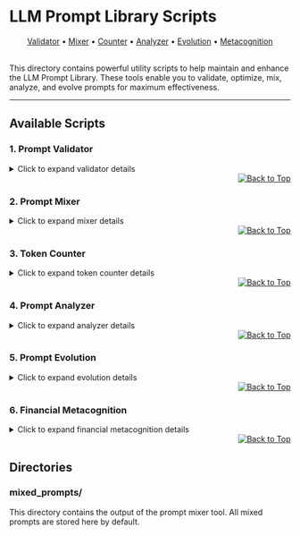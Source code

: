# LLM Prompt Library Scripts



<div align="center">
  <a href="#prompt-validator">Validator</a> •
  <a href="#prompt-mixer">Mixer</a> •
  <a href="#token-counter">Counter</a> •
  <a href="#prompt-analyzer">Analyzer</a> •
  <a href="#prompt-evolution">Evolution</a> •
  <a href="#financial-metacognition">Metacognition</a>
</div>

<br>

This directory contains powerful utility scripts to help maintain and enhance the LLM Prompt Library. These tools enable you to validate, optimize, mix, analyze, and evolve prompts for maximum effectiveness.

---

## Available Scripts


### 1. Prompt Validator

<details>
<summary>Click to expand validator details</summary>

This script validates the format and contents of prompt files to ensure they meet the repository's standards.

#### Features

- ✅ Title format validation
- ✅ Markdown code block verification
- ✅ Configuration option checks
- ✅ Instruction clarity analysis
- ✅ Content length verification

#### Usage

```bash
# Basic usage (checks all prompts in the prompts/ directory)
python scripts/validate_prompts.py

# Validate prompts in a specific directory
python scripts/validate_prompts.py --dir prompts/programming

# Get detailed output about each file
python scripts/validate_prompts.py -v

# Use strict validation mode (more rigorous checks)
python scripts/validate_prompts.py -s
```

The validator operates in two modes:
- **Standard Mode**: Focuses on critical issues while providing warnings for minor issues
- **Strict Mode** (`-s` flag): Applies more rigorous criteria for production-ready prompts

If issues are found, the script provides a detailed report and exits with a non-zero status code, making it suitable for CI/CD pipelines.

</details>

<div align="right">
  <a href="#llm-prompt-library-scripts">
    <img src="https://img.shields.io/badge/⬆️-Back_to_Top-orange" alt="Back to Top">
  </a>
</div>

### 2. Prompt Mixer

<details>
<summary>Click to expand mixer details</summary>

This script allows you to create new prompts by mixing and matching elements from existing prompts in the library.

#### Features

- 🔄 Component extraction from source prompts
- 🔄 Selective component mixing
- 🔄 Coherent prompt assembly
- 🔄 Source attribution tracking
- 🔄 Default element addition

#### Usage

```bash
# Basic usage (creates a random mix using elements from the prompts/ directory)
python scripts/prompt_mixer.py

# Specify a custom title for the mixed prompt
python scripts/prompt_mixer.py --title "My Custom Mixed Prompt"

# Mix specific elements from different prompts
python scripts/prompt_mixer.py \
  --config-from "10-KAnalyzer.md" \
  --instructions-from "programming/Python.md" \
  --examples-from "writing_editing/Proofread.md" \
  --output-from "programming/Code_Explainer.md"

# Specify an output file name
python scripts/prompt_mixer.py --output-file "my_special_mix.md"

# Get detailed output about the mixing process
python scripts/prompt_mixer.py -v
```

The mixer scans prompt files, extracts components, allows selection from different sources, combines them coherently, and saves the result to the `scripts/mixed_prompts/` directory with source attribution.

</details>

<div align="right">
  <a href="#llm-prompt-library-scripts">
    <img src="https://img.shields.io/badge/⬆️-Back_to_Top-orange" alt="Back to Top">
  </a>
</div>

### 3. Token Counter

<details>
<summary>Click to expand token counter details</summary>

This script analyzes prompt files and counts tokens using various tokenization methods, helping you understand token usage and estimate API costs.

#### Features

- 🔢 Multi-model token counting
- 🔢 Category-based token analysis
- 🔢 High-token prompt identification
- 🔢 API cost estimation
- 🔢 Detailed per-file reporting

#### Usage

```bash
# Basic usage (analyzes all prompts in the prompts/ directory)
python scripts/token_counter.py

# Analyze prompts in a specific directory
python scripts/token_counter.py --dir prompts/programming

# Analyze a specific file
python scripts/token_counter.py --file prompts/programming/Python.md

# Use a specific tokenizer model
python scripts/token_counter.py --tokenizer gpt-4

# Skip counting tokens in code blocks
python scripts/token_counter.py --skip-code-blocks

# Include markdown formatting in token counts
python scripts/token_counter.py --include-markdown

# Export results to a JSON file
python scripts/token_counter.py --export token_stats.json

# Get detailed output about each file
python scripts/token_counter.py -v
```

For accurate tokenization with OpenAI models, the script uses the `tiktoken` library. If not available, it falls back to a simple word-based approximation.

</details>

<div align="right">
  <a href="#llm-prompt-library-scripts">
    <img src="https://img.shields.io/badge/⬆️-Back_to_Top-orange" alt="Back to Top">
  </a>
</div>

### 4. Prompt Analyzer

<details>
<summary>Click to expand analyzer details</summary>

This script analyzes the quality, readability, and structure of prompts, providing actionable suggestions for improvements.

#### Features

- 📊 Readability assessment
- 📊 Structure evaluation
- 📊 Clarity analysis
- 📊 Quality scoring
- 📊 Improvement recommendations

#### Usage

```bash
# Basic usage (analyzes all prompts in the prompts/ directory)
python scripts/prompt_analyzer.py

# Analyze a specific file
python scripts/prompt_analyzer.py --file prompts/programming/Python.md

# Get detailed output for each file
python scripts/prompt_analyzer.py -v

# Set minimum recommended examples in prompts
python scripts/prompt_analyzer.py --min-examples 2

# Perform more thorough analysis (slower but more detailed)
python scripts/prompt_analyzer.py --thorough

# Export results to a JSON file
python scripts/prompt_analyzer.py --export analysis_results.json
```

The analyzer evaluates prompts on readability, structure, clarity, and overall quality, providing detailed scores and specific recommendations for improvements.

</details>

<div align="right">
  <a href="#llm-prompt-library-scripts">
    <img src="https://img.shields.io/badge/⬆️-Back_to_Top-orange" alt="Back to Top">
  </a>
</div>

### 5. Prompt Evolution

<details>
<summary>Click to expand evolution details</summary>

This script implements an autonomous prompt optimization system that iteratively refines prompts through self-evolution, critique, and feedback-driven improvement.

#### Features

- 🧬 Evolutionary algorithms
- 🧬 Self-critique mechanisms
- 🧬 Multiple mutation strategies
- 🧬 Quality evaluation metrics
- 🧬 Detailed evolution reporting

#### Usage

```bash
# Basic usage (requires a task description)
python scripts/prompt_evolution.py --task "Summarize scientific papers concisely"

# Start with an initial prompt file
python scripts/prompt_evolution.py --task "Explain complex code" --initial-prompt prompts/programming/Code_Explainer.md

# Run in simulation mode (no API key needed)
python scripts/prompt_evolution.py --task "Write poetry in the style of Emily Dickinson" --simulate

# Customize evolution parameters
python scripts/prompt_evolution.py --task "Generate creative stories" --population 10 --iterations 8

# Use a specific LLM model with your API key
python scripts/prompt_evolution.py --task "Create SQL queries" --model gpt-4 --api-key YOUR_API_KEY

# Get detailed progress information
python scripts/prompt_evolution.py --task "Design marketing copy" --verbose
```

The evolution system maintains a population of prompts that evolve across generations, generates constructive feedback, applies various transformations, and assesses prompt effectiveness using heuristics or LLM feedback.

</details>

<div align="right">
  <a href="#llm-prompt-library-scripts">
    <img src="https://img.shields.io/badge/⬆️-Back_to_Top-orange" alt="Back to Top">
  </a>
</div>

### 6. Financial Metacognition

<details>
<summary>Click to expand financial metacognition details</summary>

The Financial Metacognition module is a specialized tool for analyzing and evaluating AI-generated responses to financial prompts. This tool helps identify potential biases, reasoning limitations, and confidence issues in AI interpretations of financial topics.

#### Features

- 💹 Regional financial terminology analysis
- 💹 Cognitive bias detection
- 💹 Financial reasoning evaluation
- 💹 Confidence assessment
- 💹 Recommendation generation

#### Directory Structure

```
financial_metacognition/
├── financial_metacognition.py - Main analysis script
├── config/ - Configuration files for analysis patterns
│   ├── financial_concepts.json - Financial terminology by region
│   ├── bias_patterns.json - Patterns to detect cognitive biases
│   ├── limitation_patterns.json - Patterns for reasoning limitations
│   └── confidence_patterns.json - Confidence assessment patterns
└── examples/ - Example files for testing
    ├── test_financial_metacognition.py - Test script
    ├── financial_prompt.txt - Example prompt
    └── financial_response.txt - Example response
```

#### Usage

```bash
# Basic Analysis
python financial_metacognition/financial_metacognition.py --prompt-file input/prompt.txt --response-file input/response.txt --output analysis.json

# Region-Specific Analysis
python financial_metacognition/financial_metacognition.py --prompt-file input/prompt.txt --response-file input/response.txt --region EU --output eu_analysis.json

# Running the Test Script
python financial_metacognition/examples/test_financial_metacognition.py --region US --accounting-standard GAAP
```

#### Configuration

The behavior of the financial metacognition module can be customized by modifying the JSON configuration files in the `config/` directory.

#### Dependencies

```bash
pip install spacy
python -m spacy download en_core_web_lg
```

</details>

<div align="right">
  <a href="#llm-prompt-library-scripts">
    <img src="https://img.shields.io/badge/⬆️-Back_to_Top-orange" alt="Back to Top">
  </a>
</div>

## Directories

### mixed_prompts/

This directory contains the output of the prompt mixer tool. All mixed prompts are stored here by default.